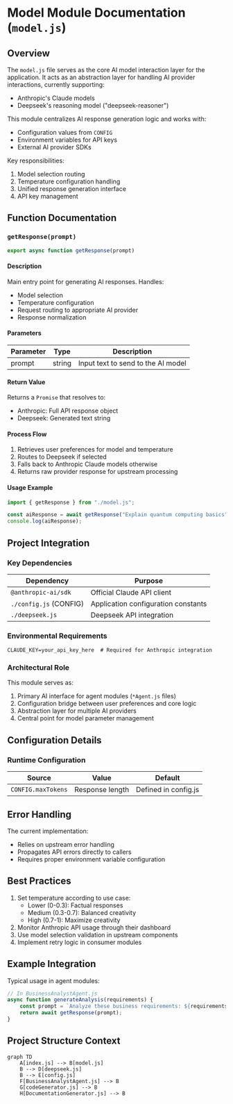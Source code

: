 # Model Module Documentation (`model.js`)

## Overview

The `model.js` file serves as the core AI model interaction layer for the application. It acts as an abstraction layer for handling AI provider interactions, currently supporting:

-   Anthropic's Claude models
-   Deepseek's reasoning model ("deepseek-reasoner")

This module centralizes AI response generation logic and works with:

-   Configuration values from `CONFIG`
-   Environment variables for API keys
-   External AI provider SDKs

Key responsibilities:

1. Model selection routing
2. Temperature configuration handling
3. Unified response generation interface
4. API key management

## Function Documentation

### `getResponse(prompt)`

```javascript
export async function getResponse(prompt)
```

#### Description

Main entry point for generating AI responses. Handles:

-   Model selection
-   Temperature configuration
-   Request routing to appropriate AI provider
-   Response normalization

#### Parameters

| Parameter | Type   | Description                        |
| --------- | ------ | ---------------------------------- |
| prompt    | string | Input text to send to the AI model |

#### Return Value

Returns a `Promise` that resolves to:

-   Anthropic: Full API response object
-   Deepseek: Generated text string

#### Process Flow

1. Retrieves user preferences for model and temperature
2. Routes to Deepseek if selected
3. Falls back to Anthropic Claude models otherwise
4. Returns raw provider response for upstream processing

#### Usage Example

```javascript
import { getResponse } from "./model.js";

const aiResponse = await getResponse("Explain quantum computing basics");
console.log(aiResponse);
```

## Project Integration

### Key Dependencies

| Dependency             | Purpose                             |
| ---------------------- | ----------------------------------- |
| `@anthropic-ai/sdk`    | Official Claude API client          |
| `./config.js` (CONFIG) | Application configuration constants |
| `./deepseek.js`        | Deepseek API integration            |

### Environmental Requirements

```dotenv
CLAUDE_KEY=your_api_key_here  # Required for Anthropic integration
```

### Architectural Role

This module serves as:

1. Primary AI interface for agent modules (`*Agent.js` files)
2. Configuration bridge between user preferences and core logic
3. Abstraction layer for multiple AI providers
4. Central point for model parameter management

## Configuration Details

### Runtime Configuration

| Source             | Value           | Default               |
| ------------------ | --------------- | --------------------- |
| `CONFIG.maxTokens` | Response length | Defined in config.js  |

## Error Handling

The current implementation:

-   Relies on upstream error handling
-   Propagates API errors directly to callers
-   Requires proper environment variable configuration

## Best Practices

1. Set temperature according to use case:
    - Lower (0-0.3): Factual responses
    - Medium (0.3-0.7): Balanced creativity
    - High (0.7-1): Maximize creativity
2. Monitor Anthropic API usage through their dashboard
3. Use model selection validation in upstream components
4. Implement retry logic in consumer modules

## Example Integration

Typical usage in agent modules:

```javascript
// In BusinessAnalystAgent.js
async function generateAnalysis(requirements) {
    const prompt = `Analyze these business requirements: ${requirements}`;
    return await getResponse(prompt);
}
```

## Project Structure Context

```mermaid
graph TD
    A[index.js] --> B[model.js]
    B --> D[deepseek.js]
    B --> E[config.js]
    F[BusinessAnalystAgent.js] --> B
    G[codeGenerator.js] --> B
    H[DocumentationGenerator.js] --> B
```
